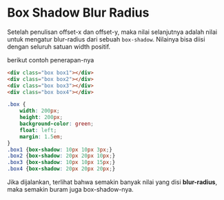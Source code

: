 # Box Shadow Blur Radius

Setelah penulisan offset-x dan offset-y, maka nilai selanjutnya adalah nilai untuk mengatur blur-radius dari sebuah `box-shadow`. Nilainya bisa diisi dengan seluruh satuan width positif.

berikut contoh penerapan-nya

```html
<div class="box box1"></div>
<div class="box box2"></div>
<div class="box box3"></div>
<div class="box box4"></div>
```

```css
.box {
    width: 200px;
    height: 200px;
    background-color: green;
    float: left;
    margin: 1.5em;
}
.box1 {box-shadow: 10px 10px 3px;}
.box2 {box-shadow: 20px 20px 10px;}
.box3 {box-shadow: 10px 10px 15px;}
.box4 {box-shadow: 20px 20px 20px;}
```

Jika dijalankan, terlihat bahwa semakin banyak nilai yang disi **blur-radius**, maka semakin buram juga box-shadow-nya.
